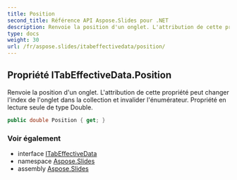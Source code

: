```yaml
---
title: Position
second_title: Référence API Aspose.Slides pour .NET
description: Renvoie la position d'un onglet. L'attribution de cette propriété peut changer l'index de l'onglet dans la collection et invalider l'énumérateur. Propriété en lecture seule de type Double.
type: docs
weight: 30
url: /fr/aspose.slides/itabeffectivedata/position/
---
```


## Propriété ITabEffectiveData.Position

Renvoie la position d'un onglet. L'attribution de cette propriété peut changer l'index de l'onglet dans la collection et invalider l'énumérateur. Propriété en lecture seule de type Double.

```csharp
public double Position { get; }
```

### Voir également

* interface [ITabEffectiveData](../../itabeffectivedata)
* namespace [Aspose.Slides](../../itabeffectivedata)
* assembly [Aspose.Slides](../../../)

<!-- NE PAS MODIFIER : généré par xmldocmd pour Aspose.Slides.dll -->